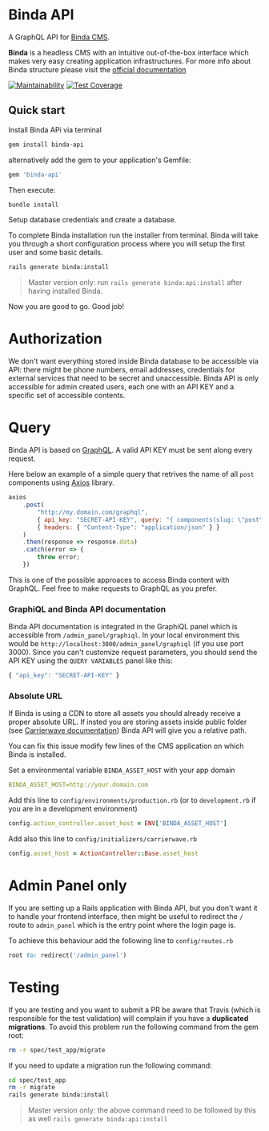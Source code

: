 # Binda API
A GraphQL API for [Binda CMS](http://github.com/lacolonia/binda).

**Binda** is a headless CMS with an intuitive out-of-the-box interface which makes very easy creating application infrastructures. For more info about Binda structure please visit the [official documentation](http://www.rubydoc.info/gems/binda)

[![Maintainability](https://api.codeclimate.com/v1/badges/d670f30b4635e5d7bb2a/maintainability)](https://codeclimate.com/github/lacolonia/binda-api/maintainability)
[![Test Coverage](https://api.codeclimate.com/v1/badges/d670f30b4635e5d7bb2a/test_coverage)](https://codeclimate.com/github/lacolonia/binda-api/test_coverage)

## Quick start

Install Binda APi via terminal

```bash
gem install binda-api
```

alternatively add the gem to your application's Gemfile:

```ruby
gem 'binda-api'
```

Then execute:

```bash
bundle install
```

Setup database credentials and create a database.

To complete Binda installation run the installer from terminal. Binda will take you through a short configuration process where you will setup the first user and some basic details.

```bash
rails generate binda:install
```

> Master version only: run `rails generate binda:api:install` after having installed Binda. 
  


Now you are good to go. Good job!

# Authorization
We don't want everything stored inside Binda database to be accessible via API: there might be phone numbers, email addresses, credentials for external services that need to be secret and unaccessible.
Binda API is only accessible for admin created users, each one with an API KEY and a specific set of accessible contents.

# Query
Binda API is based on [GraphQL](https://graphql.org).
A valid API KEY must be sent along every request.

Here below an example of a simple query that retrives the name of all `post` components using [Axios](https://github.com/axios/axios) library. 

```javascript
axios
	.post(
		"http://my.domain.com/graphql",
		{ api_key: "SECRET-API-KEY", query: "{ components(slug: \"post\"){ edges { node { name } } }}" },
		{ headers: { "Content-Type": "application/json" } }
	)
	.then(response => response.data)
	.catch(error => {
		throw error;
	})
```

This is one of the possible approaces to access Binda content with GraphQL. Feel free to make requests to GraphQL as you prefer.

### GraphiQL and Binda API documentation
Binda API documentation is integrated in the GraphiQL panel which is accessible from `/admin_panel/graphiql`. In your local environment this would be `http://localhost:3000/admin_panel/graphiql` (if you use port 3000).
Since you can't customize request parameters, you should send the API KEY using the `QUERY VARIABLES` panel like this: 

```javascript
{ "api_key": "SECRET-API-KEY" }
```

### Absolute URL
If Binda is using a CDN to store all assets you should already receive a proper absolute URL. If insted you are storing assets inside public folder (see [Carrierwave documentation](https://github.com/carrierwaveuploader/carrierwave#configuring-carrierwave)) Binda API will give you a relative path.

You can fix this issue modify few lines of the CMS application on which Binda is installed.

Set a environmental variable `BINDA_ASSET_HOST` with your app domain

```yaml
BINDA_ASSET_HOST=http://your.domain.com
```

Add this line to `config/environments/production.rb` (or to `development.rb` if you are in a development environment)

```ruby
config.action_controller.asset_host = ENV['BINDA_ASSET_HOST']
```

Add also this line to `config/initializers/carrierwave.rb`

```ruby
config.asset_host = ActionController::Base.asset_host
```

# Admin Panel only

If you are setting up a Rails application with Binda API, but you don't want it to handle your frontend interface, then might  be useful to redirect the `/` route to `admin_panel` which is the entry point where the login page is.

To achieve this behaviour add the following line to `config/routes.rb`

```ruby
root to: redirect('/admin_panel')
```

# Testing

If you are testing and you want to submit a PR be aware that Travis (which is responsible for the test validation) will complain if you have a **duplicated migrations**. To avoid this problem run the following command from the gem root:

```bash
rm -r spec/test_app/migrate
```  

If you need to update a migration run the following command:

```bash
cd spec/test_app
rm -r migrate
rails generate binda:install
```  

> Master version only: the above command need to be followed by this as well `rails generate binda:api:install`

